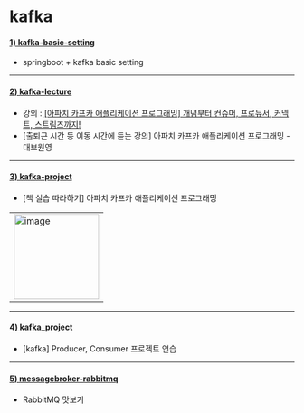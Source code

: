 # kafka

#### [1) kafka-basic-setting](https://github.com/seohaebada/2021to2022/tree/master/kafka/kafka-basic-setting)
- springboot + kafka basic setting

---

#### [2) kafka-lecture](https://github.com/seohaebada/2021to2022/tree/master/kafka/kafka-lecture)
- 강의 : [[아파치 카프카 애플리케이션 프로그래밍] 개념부터 컨슈머, 프로듀서, 커넥트, 스트림즈까지!](https://www.inflearn.com/course/%EC%95%84%ED%8C%8C%EC%B9%98-%EC%B9%B4%ED%94%84%EC%B9%B4-%EC%95%A0%ED%94%8C%EB%A6%AC%EC%BC%80%EC%9D%B4%EC%85%98-%ED%94%84%EB%A1%9C%EA%B7%B8%EB%9E%98%EB%B0%8D)   
- [출퇴근 시간 등 이동 시간에 듣는 강의] 아파치 카프카 애플리케이션 프로그래밍 - 대브원영

---

#### [3) kafka-project](https://github.com/seohaebada/2021to2022/tree/master/kafka/kafka-project)
- [책 실습 따라하기] 아파치 카프카 애플리케이션 프로그래밍
<table><tr><td>
    <img width="150" alt="image" src="https://user-images.githubusercontent.com/87924260/206188720-ab6892da-e48e-4dee-b840-6b910f6a393a.png">
</td></tr></table>

---

#### [4) kafka_project](https://github.com/seohaebada/2021to2022/tree/master/kafka/kafka_project)
- [kafka] Producer, Consumer 프로젝트 연습

---

#### [5) messagebroker-rabbitmq](https://github.com/seohaebada/2021to2022/tree/master/kafka/messagebroker-rabbitmq)
- RabbitMQ 맛보기

